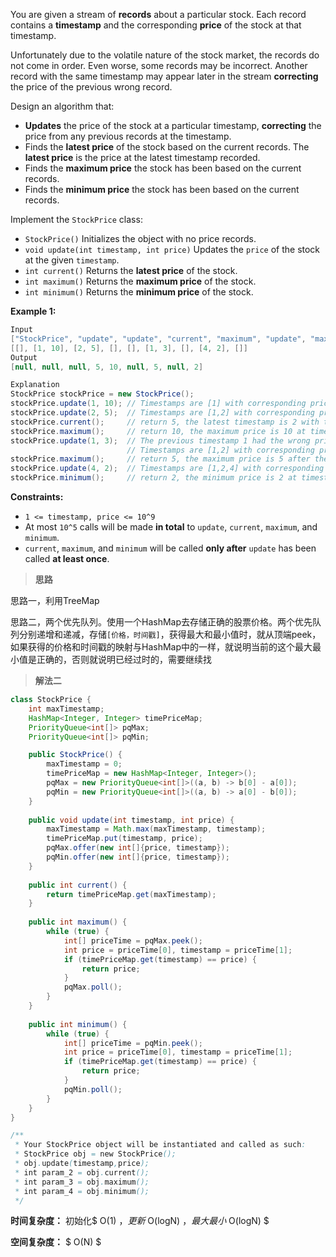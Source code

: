 You are given a stream of **records** about a particular stock. Each record contains a **timestamp** and the corresponding **price** of the stock at that timestamp.

Unfortunately due to the volatile nature of the stock market, the records do not come in order. Even worse, some records may be incorrect. Another record with the same timestamp may appear later in the stream **correcting** the price of the previous wrong record.

Design an algorithm that:

- **Updates** the price of the stock at a particular timestamp, **correcting** the price from any previous records at the timestamp.
- Finds the **latest price** of the stock based on the current records. The **latest price** is the price at the latest timestamp recorded.
- Finds the **maximum price** the stock has been based on the current records.
- Finds the **minimum price** the stock has been based on the current records.

Implement the `StockPrice` class:

- `StockPrice()` Initializes the object with no price records.
- `void update(int timestamp, int price)` Updates the `price` of the stock at the given `timestamp`.
- `int current()` Returns the **latest price** of the stock.
- `int maximum()` Returns the **maximum price** of the stock.
- `int minimum()` Returns the **minimum price** of the stock.

 

**Example 1:**

```java
Input
["StockPrice", "update", "update", "current", "maximum", "update", "maximum", "update", "minimum"]
[[], [1, 10], [2, 5], [], [], [1, 3], [], [4, 2], []]
Output
[null, null, null, 5, 10, null, 5, null, 2]

Explanation
StockPrice stockPrice = new StockPrice();
stockPrice.update(1, 10); // Timestamps are [1] with corresponding prices [10].
stockPrice.update(2, 5);  // Timestamps are [1,2] with corresponding prices [10,5].
stockPrice.current();     // return 5, the latest timestamp is 2 with the price being 5.
stockPrice.maximum();     // return 10, the maximum price is 10 at timestamp 1.
stockPrice.update(1, 3);  // The previous timestamp 1 had the wrong price, so it is updated to 3.
                          // Timestamps are [1,2] with corresponding prices [3,5].
stockPrice.maximum();     // return 5, the maximum price is 5 after the correction.
stockPrice.update(4, 2);  // Timestamps are [1,2,4] with corresponding prices [3,5,2].
stockPrice.minimum();     // return 2, the minimum price is 2 at timestamp 4.
```

 

**Constraints:**

- `1 <= timestamp, price <= 10^9`
- At most `10^5` calls will be made **in total** to `update`, `current`, `maximum`, and `minimum`.
- `current`, `maximum`, and `minimum` will be called **only after** `update` has been called **at least once**.



> **思路**

思路一，利用TreeMap

思路二，两个优先队列。使用一个HashMap去存储正确的股票价格。两个优先队列分别递增和递减，存储`[价格，时间戳]`，获得最大和最小值时，就从顶端peek，如果获得的价格和时间戳的映射与HashMap中的一样，就说明当前的这个最大最小值是正确的，否则就说明已经过时的，需要继续找



> **解法二**

```java
class StockPrice {
    int maxTimestamp;
    HashMap<Integer, Integer> timePriceMap;
    PriorityQueue<int[]> pqMax;
    PriorityQueue<int[]> pqMin;

    public StockPrice() {
        maxTimestamp = 0;
        timePriceMap = new HashMap<Integer, Integer>();
        pqMax = new PriorityQueue<int[]>((a, b) -> b[0] - a[0]);
        pqMin = new PriorityQueue<int[]>((a, b) -> a[0] - b[0]);
    }
    
    public void update(int timestamp, int price) {
        maxTimestamp = Math.max(maxTimestamp, timestamp);
        timePriceMap.put(timestamp, price);
        pqMax.offer(new int[]{price, timestamp});
        pqMin.offer(new int[]{price, timestamp});
    }
    
    public int current() {
        return timePriceMap.get(maxTimestamp);
    }
    
    public int maximum() {
        while (true) {
            int[] priceTime = pqMax.peek();
            int price = priceTime[0], timestamp = priceTime[1];
            if (timePriceMap.get(timestamp) == price) {
                return price;
            }
            pqMax.poll();
        }
    }
    
    public int minimum() {
        while (true) {
            int[] priceTime = pqMin.peek();
            int price = priceTime[0], timestamp = priceTime[1];
            if (timePriceMap.get(timestamp) == price) {
                return price;
            }
            pqMin.poll();
        }
    }
}

/**
 * Your StockPrice object will be instantiated and called as such:
 * StockPrice obj = new StockPrice();
 * obj.update(timestamp,price);
 * int param_2 = obj.current();
 * int param_3 = obj.maximum();
 * int param_4 = obj.minimum();
 */
```

**时间复杂度：** 初始化$ O(1) $，更新$ O(logN) $，最大最小$ O(logN) $

**空间复杂度：** $ O(N) $